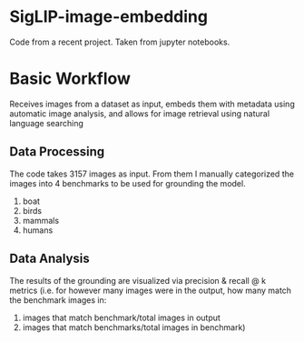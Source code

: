 # SigLIP-image-embedding

Code from a recent project. Taken from jupyter notebooks.

# Basic Workflow
Receives images from a dataset as input, embeds them with metadata using automatic image analysis, and allows for image retrieval using natural language searching

## Data Processing
The code takes 3157 images as input. From them I manually categorized the images into 4 benchmarks to be used for grounding the model.
1. boat
2. birds
3. mammals
4. humans

## Data Analysis
The results of the grounding are visualized via precision & recall @ k metrics (i.e. for however many images were in the output, how many match the benchmark images in:
1. images that match benchmark/total images in output
2. images that match benchmarks/total images in benchmark)
